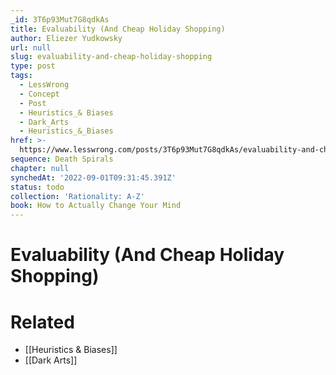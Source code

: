 ```yaml
---
_id: 3T6p93Mut7G8qdkAs
title: Evaluability (And Cheap Holiday Shopping)
author: Eliezer Yudkowsky
url: null
slug: evaluability-and-cheap-holiday-shopping
type: post
tags:
  - LessWrong
  - Concept
  - Post
  - Heuristics_& Biases
  - Dark_Arts
  - Heuristics_&_Biases
href: >-
  https://www.lesswrong.com/posts/3T6p93Mut7G8qdkAs/evaluability-and-cheap-holiday-shopping
sequence: Death Spirals
chapter: null
synchedAt: '2022-09-01T09:31:45.391Z'
status: todo
collection: 'Rationality: A-Z'
book: How to Actually Change Your Mind
---
```


# Evaluability (And Cheap Holiday Shopping)


# Related

- [[Heuristics & Biases]]
- [[Dark Arts]]